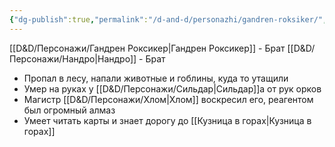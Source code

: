 ```yaml
---
{"dg-publish":true,"permalink":"/d-and-d/personazhi/gandren-roksiker/","created":"2024-02-19T19:15:28.812+03:00","updated":"2023-12-26T14:50:36.911+03:00"}
---
```




[[D&D/Персонажи/Гандрен Роксикер\|Гандрен Роксикер]] - Брат
[[D&D/Персонажи/Нандро\|Нандро]] - Брат

* Пропал в лесу, напали животные и гоблины, куда то утащили
* Умер на руках у [[D&D/Персонажи/Сильдар\|Сильдар]]а от рук орков
* Магистр [[D&D/Персонажи/Хлом\|Хлом]] воскресил его, реагентом был огромный алмаз
* Умеет читать карты и знает дорогу до [[Кузница в горах\|Кузница в горах]]